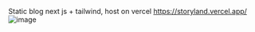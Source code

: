 Static blog next js + tailwind, host on vercel https://storyland.vercel.app/
![image](https://user-images.githubusercontent.com/103133406/216259077-d9e4958b-e789-4510-9d94-2450779ce9a6.png)
